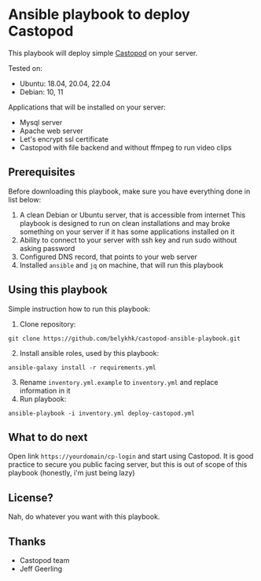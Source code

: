 # Ansible playbook to deploy Castopod
This playbook will deploy simple [Castopod](https://castopod.org/) on your server. 

Tested on: 
 * Ubuntu: 18.04, 20.04, 22.04
 * Debian: 10, 11

Applications that will be installed on your server:
 * Mysql server 
 * Apache web server
 * Let's encrypt ssl certificate 
 * Castopod with file backend and without ffmpeg to run video clips

## Prerequisites
Before downloading this playbook, make sure you have everything done in list below:

 1. A clean Debian or Ubuntu server, that is accessible from internet
 This playbook is designed to run on clean installations and may broke something on your server if it has some applications installed on it
 2. Ability to connect to your server with ssh key and run sudo without asking password 
 3. Configured DNS record, that points to your web server
 4. Installed `ansible` and `jq` on machine, that will run this playbook

## Using this playbook
Simple instruction how to run this playbook:

 1. Clone repository:
 ```
 git clone https://github.com/belykhk/castopod-ansible-playbook.git
 ```
 2. Install ansible roles, used by this playbook:
 ```
 ansible-galaxy install -r requirements.yml
 ```
 3. Rename `inventory.yml.example` to `inventory.yml` and replace information in it 
 4. Run playbook:
 ```
 ansible-playbook -i inventory.yml deploy-castopod.yml
 ```

## What to do next
Open link `https://yourdomain/cp-login` and start using Castopod. It is good practice to secure you public facing server, but this is out of scope of this playbook (honestly, i'm just being lazy)

## License?
Nah, do whatever you want with this playbook. 

## Thanks
 * Castopod team 
 * Jeff Geerling 